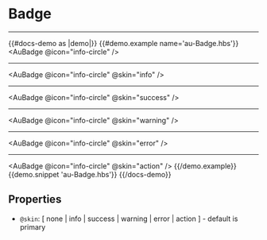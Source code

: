 # Badge

---

{{#docs-demo as |demo|}}
  {{#demo.example name='au-Badge.hbs'}}
    <AuBadge @icon="info-circle" />
    <hr>
    <AuBadge @icon="info-circle" @skin="info" />
    <hr>
    <AuBadge @icon="info-circle" @skin="success" />
    <hr>
    <AuBadge @icon="info-circle" @skin="warning" />
    <hr>
    <AuBadge @icon="info-circle" @skin="error" />
    <hr>
    <AuBadge @icon="info-circle" @skin="action" />
  {{/demo.example}}
  {{demo.snippet 'au-Badge.hbs'}}
{{/docs-demo}}

## Properties
- `@skin`: [ none | info | success | warning | error | action ] - default is primary
